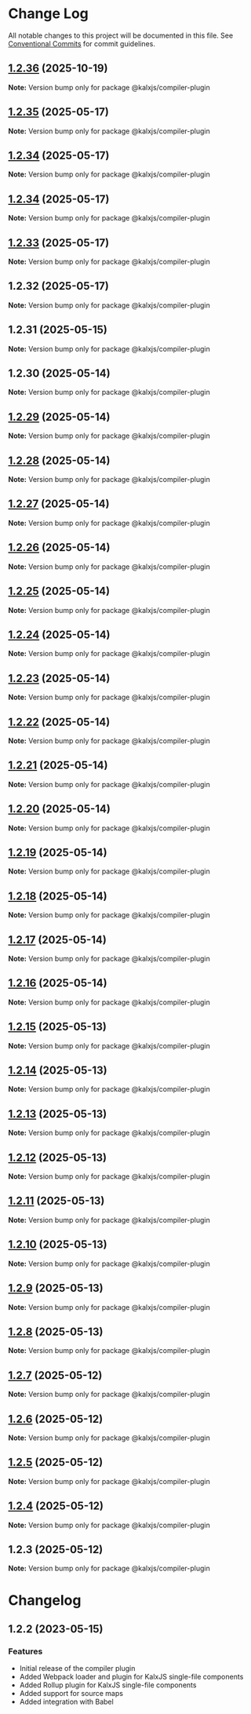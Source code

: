 # Change Log

All notable changes to this project will be documented in this file.
See [Conventional Commits](https://conventionalcommits.org) for commit guidelines.

## [1.2.36](https://github.com/Odeneho-Calculus/kalxjs/compare/@kalxjs/compiler-plugin@1.2.35...@kalxjs/compiler-plugin@1.2.36) (2025-10-19)

**Note:** Version bump only for package @kalxjs/compiler-plugin





## [1.2.35](https://github.com/Odeneho-Calculus/kalxjs/compare/@kalxjs/compiler-plugin@1.2.34...@kalxjs/compiler-plugin@1.2.35) (2025-05-17)

**Note:** Version bump only for package @kalxjs/compiler-plugin

## [1.2.34](https://github.com/Odeneho-Calculus/kalxjs/compare/@kalxjs/compiler-plugin@1.2.33...@kalxjs/compiler-plugin@1.2.34) (2025-05-17)

**Note:** Version bump only for package @kalxjs/compiler-plugin

## [1.2.34](https://github.com/Odeneho-Calculus/kalxjs/compare/@kalxjs/compiler-plugin@1.2.33...@kalxjs/compiler-plugin@1.2.34) (2025-05-17)

**Note:** Version bump only for package @kalxjs/compiler-plugin

## [1.2.33](https://github.com/Odeneho-Calculus/kalxjs/compare/@kalxjs/compiler-plugin@1.2.32...@kalxjs/compiler-plugin@1.2.33) (2025-05-17)

**Note:** Version bump only for package @kalxjs/compiler-plugin

## 1.2.32 (2025-05-17)

**Note:** Version bump only for package @kalxjs/compiler-plugin

## 1.2.31 (2025-05-15)

**Note:** Version bump only for package @kalxjs/compiler-plugin

## 1.2.30 (2025-05-14)

**Note:** Version bump only for package @kalxjs/compiler-plugin

## [1.2.29](https://github.com/Odeneho-Calculus/kalxjs/compare/@kalxjs/compiler-plugin@1.2.28...@kalxjs/compiler-plugin@1.2.29) (2025-05-14)

**Note:** Version bump only for package @kalxjs/compiler-plugin

## [1.2.28](https://github.com/Odeneho-Calculus/kalxjs/compare/@kalxjs/compiler-plugin@1.2.27...@kalxjs/compiler-plugin@1.2.28) (2025-05-14)

**Note:** Version bump only for package @kalxjs/compiler-plugin

## [1.2.27](https://github.com/Odeneho-Calculus/kalxjs/compare/@kalxjs/compiler-plugin@1.2.26...@kalxjs/compiler-plugin@1.2.27) (2025-05-14)

**Note:** Version bump only for package @kalxjs/compiler-plugin

## [1.2.26](https://github.com/Odeneho-Calculus/kalxjs/compare/@kalxjs/compiler-plugin@1.2.18...@kalxjs/compiler-plugin@1.2.26) (2025-05-14)

**Note:** Version bump only for package @kalxjs/compiler-plugin

## [1.2.25](https://github.com/Odeneho-Calculus/kalxjs/compare/@kalxjs/compiler-plugin@1.2.18...@kalxjs/compiler-plugin@1.2.25) (2025-05-14)

**Note:** Version bump only for package @kalxjs/compiler-plugin

## [1.2.24](https://github.com/Odeneho-Calculus/kalxjs/compare/@kalxjs/compiler-plugin@1.2.18...@kalxjs/compiler-plugin@1.2.24) (2025-05-14)

**Note:** Version bump only for package @kalxjs/compiler-plugin

## [1.2.23](https://github.com/Odeneho-Calculus/kalxjs/compare/@kalxjs/compiler-plugin@1.2.18...@kalxjs/compiler-plugin@1.2.23) (2025-05-14)

**Note:** Version bump only for package @kalxjs/compiler-plugin

## [1.2.22](https://github.com/Odeneho-Calculus/kalxjs/compare/@kalxjs/compiler-plugin@1.2.18...@kalxjs/compiler-plugin@1.2.22) (2025-05-14)

**Note:** Version bump only for package @kalxjs/compiler-plugin

## [1.2.21](https://github.com/Odeneho-Calculus/kalxjs/compare/@kalxjs/compiler-plugin@1.2.18...@kalxjs/compiler-plugin@1.2.21) (2025-05-14)

**Note:** Version bump only for package @kalxjs/compiler-plugin

## [1.2.20](https://github.com/Odeneho-Calculus/kalxjs/compare/@kalxjs/compiler-plugin@1.2.18...@kalxjs/compiler-plugin@1.2.20) (2025-05-14)

**Note:** Version bump only for package @kalxjs/compiler-plugin

## [1.2.19](https://github.com/Odeneho-Calculus/kalxjs/compare/@kalxjs/compiler-plugin@1.2.18...@kalxjs/compiler-plugin@1.2.19) (2025-05-14)

**Note:** Version bump only for package @kalxjs/compiler-plugin

## [1.2.18](https://github.com/Odeneho-Calculus/kalxjs/compare/@kalxjs/compiler-plugin@1.2.17...@kalxjs/compiler-plugin@1.2.18) (2025-05-14)

**Note:** Version bump only for package @kalxjs/compiler-plugin

## [1.2.17](https://github.com/Odeneho-Calculus/kalxjs/compare/@kalxjs/compiler-plugin@1.2.16...@kalxjs/compiler-plugin@1.2.17) (2025-05-14)

**Note:** Version bump only for package @kalxjs/compiler-plugin

## [1.2.16](https://github.com/Odeneho-Calculus/kalxjs/compare/@kalxjs/compiler-plugin@1.2.15...@kalxjs/compiler-plugin@1.2.16) (2025-05-14)

**Note:** Version bump only for package @kalxjs/compiler-plugin

## [1.2.15](https://github.com/Odeneho-Calculus/kalxjs/compare/@kalxjs/compiler-plugin@1.2.14...@kalxjs/compiler-plugin@1.2.15) (2025-05-13)

**Note:** Version bump only for package @kalxjs/compiler-plugin

## [1.2.14](https://github.com/Odeneho-Calculus/kalxjs/compare/@kalxjs/compiler-plugin@1.2.13...@kalxjs/compiler-plugin@1.2.14) (2025-05-13)

**Note:** Version bump only for package @kalxjs/compiler-plugin

## [1.2.13](https://github.com/Odeneho-Calculus/kalxjs/compare/@kalxjs/compiler-plugin@1.2.12...@kalxjs/compiler-plugin@1.2.13) (2025-05-13)

**Note:** Version bump only for package @kalxjs/compiler-plugin

## [1.2.12](https://github.com/Odeneho-Calculus/kalxjs/compare/@kalxjs/compiler-plugin@1.2.11...@kalxjs/compiler-plugin@1.2.12) (2025-05-13)

**Note:** Version bump only for package @kalxjs/compiler-plugin

## [1.2.11](https://github.com/Odeneho-Calculus/kalxjs/compare/@kalxjs/compiler-plugin@1.2.10...@kalxjs/compiler-plugin@1.2.11) (2025-05-13)

**Note:** Version bump only for package @kalxjs/compiler-plugin

## [1.2.10](https://github.com/Odeneho-Calculus/kalxjs/compare/@kalxjs/compiler-plugin@1.2.9...@kalxjs/compiler-plugin@1.2.10) (2025-05-13)

**Note:** Version bump only for package @kalxjs/compiler-plugin

## [1.2.9](https://github.com/Odeneho-Calculus/kalxjs/compare/@kalxjs/compiler-plugin@1.2.8...@kalxjs/compiler-plugin@1.2.9) (2025-05-13)

**Note:** Version bump only for package @kalxjs/compiler-plugin

## [1.2.8](https://github.com/Odeneho-Calculus/kalxjs/compare/@kalxjs/compiler-plugin@1.2.7...@kalxjs/compiler-plugin@1.2.8) (2025-05-13)

**Note:** Version bump only for package @kalxjs/compiler-plugin

## [1.2.7](https://github.com/Odeneho-Calculus/kalxjs/compare/@kalxjs/compiler-plugin@1.2.6...@kalxjs/compiler-plugin@1.2.7) (2025-05-12)

**Note:** Version bump only for package @kalxjs/compiler-plugin

## [1.2.6](https://github.com/Odeneho-Calculus/kalxjs/compare/@kalxjs/compiler-plugin@1.2.5...@kalxjs/compiler-plugin@1.2.6) (2025-05-12)

**Note:** Version bump only for package @kalxjs/compiler-plugin

## [1.2.5](https://github.com/Odeneho-Calculus/kalxjs/compare/@kalxjs/compiler-plugin@1.2.4...@kalxjs/compiler-plugin@1.2.5) (2025-05-12)

**Note:** Version bump only for package @kalxjs/compiler-plugin

## [1.2.4](https://github.com/Odeneho-Calculus/kalxjs/compare/@kalxjs/compiler-plugin@1.2.3...@kalxjs/compiler-plugin@1.2.4) (2025-05-12)

**Note:** Version bump only for package @kalxjs/compiler-plugin

## 1.2.3 (2025-05-12)

**Note:** Version bump only for package @kalxjs/compiler-plugin

# Changelog

## 1.2.2 (2023-05-15)

### Features

- Initial release of the compiler plugin
- Added Webpack loader and plugin for KalxJS single-file components
- Added Rollup plugin for KalxJS single-file components
- Added support for source maps
- Added integration with Babel
